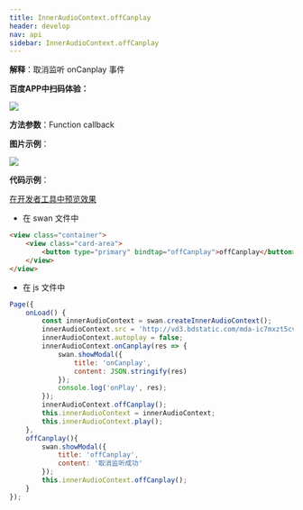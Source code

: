 ```yaml
---
title: InnerAudioContext.offCanplay
header: develop
nav: api
sidebar: InnerAudioContext.offCanplay
---
```



 

**解释**：取消监听 onCanplay 事件

**百度APP中扫码体验：**

<img src="https://b.bdstatic.com/miniapp/assets/images/doc_demo/fragment_InnerAudioContextOffCanplay.png"  class="demo-qrcode-image" />

**方法参数**：Function callback

**图片示例**：

<div class="m-doc-custom-examples">
    <div class="m-doc-custom-examples-correct">
        <img src="https://b.bdstatic.com/miniapp/image/InnerAudioContextOffCanplay.gif">
    </div>
    <div class="m-doc-custom-examples-correct">
        <img src=" ">
    </div>
    <div class="m-doc-custom-examples-correct">
        <img src=" ">
    </div>     
</div>

**代码示例**：

<a href="swanide://fragment/f8bea8e31acd803303f1f9486276e9891574734004361" title="在开发者工具中预览效果" target="_self">在开发者工具中预览效果</a>

* 在 swan 文件中

```html
<view class="container">
    <view class="card-area">
        <button type="primary" bindtap="offCanplay">offCanplay</button>
    </view>
</view>
```
* 在 js 文件中

```javascript
Page({
    onLoad() {
        const innerAudioContext = swan.createInnerAudioContext();
        innerAudioContext.src = 'http://vd3.bdstatic.com/mda-ic7mxzt5cvz6f4y5/mda-ic7mxzt5cvz6f4y5.mp3';
        innerAudioContext.autoplay = false;
        innerAudioContext.onCanplay(res => {
            swan.showModal({
                title: 'onCanplay',
                content: JSON.stringify(res)
            });
            console.log('onPlay', res);
        });
        innerAudioContext.offCanplay();
        this.innerAudioContext = innerAudioContext;
        this.innerAudioContext.play();
    },
    offCanplay(){
        swan.showModal({
            title: 'offCanplay',
            content: '取消监听成功'
        });
        this.innerAudioContext.offCanplay();
    }
});
```